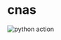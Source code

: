 # cnas

![python action](https://github.com/fnwinter/cnas/actions/workflows/python-app.yml/badge.svg)
